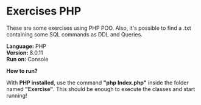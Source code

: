 <h1>Exercises PHP</h1>

These are some exercises using PHP POO. Also, it's possible to find a .txt containing some SQL commands as DDL and Queries.

**Language:** PHP  
**Version:** 8.0.11 <br>
**Run on:** Console   

**How to run?**

With **PHP installed**, use the command **"php Index.php"** inside the folder named **"Exercise<Number>"**. This should be enough to execute the classes and start running!
